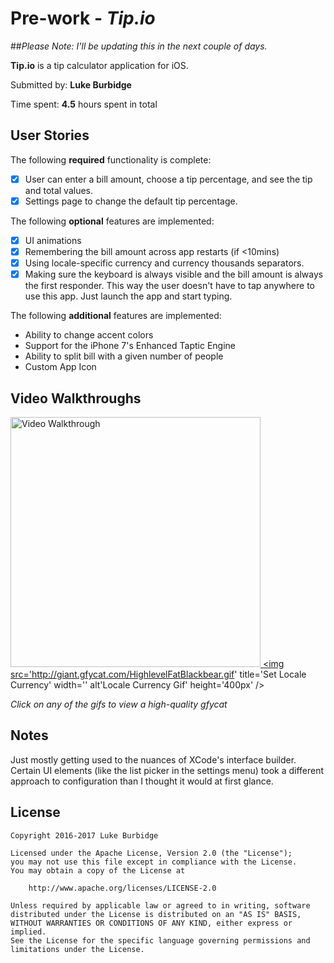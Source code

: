 # Pre-work - *Tip.io*

##*Please Note: I'll be updating this in the next couple of days.*

**Tip.io** is a tip calculator application for iOS.

Submitted by: **Luke Burbidge**

Time spent: **4.5** hours spent in total

## User Stories

The following **required** functionality is complete:

* [x] User can enter a bill amount, choose a tip percentage, and see the tip and total values.
* [x] Settings page to change the default tip percentage.

The following **optional** features are implemented:
* [x] UI animations
* [x] Remembering the bill amount across app restarts (if <10mins)
* [x] Using locale-specific currency and currency thousands separators.
* [x] Making sure the keyboard is always visible and the bill amount is always the first responder. This way the user doesn't have to tap anywhere to use this app. Just launch the app and start typing.

The following **additional** features are implemented:

-  Ability to change accent colors 
-  Support for the iPhone 7's Enhanced Taptic Engine
-  Ability to split bill with a given number of people 
-  Custom App Icon


## Video Walkthroughs


<a href='https://gfycat.com/ShoddyFlamboyantDutchsmoushond'><img src='http://imgur.com/p02705T.gif' title='Video Walkthrough' width='' alt='Video Walkthrough' height='400px'/> </a>
<a href='https://gfycat.com/HighlevelFatBlackbear'><img src='http://giant.gfycat.com/HighlevelFatBlackbear.gif' title='Set Locale Currency' width='' alt'Locale Currency Gif' height='400px' /></a>


*Click on any of the gifs to view a high-quality gfycat*

## Notes

Just mostly getting used to the nuances of XCode's interface builder. Certain UI elements (like the list picker in the settings menu) took a different approach to configuration than I thought it would at first glance.


## License

    Copyright 2016-2017 Luke Burbidge

    Licensed under the Apache License, Version 2.0 (the "License");
    you may not use this file except in compliance with the License.
    You may obtain a copy of the License at

        http://www.apache.org/licenses/LICENSE-2.0

    Unless required by applicable law or agreed to in writing, software
    distributed under the License is distributed on an "AS IS" BASIS,
    WITHOUT WARRANTIES OR CONDITIONS OF ANY KIND, either express or implied.
    See the License for the specific language governing permissions and
    limitations under the License.
